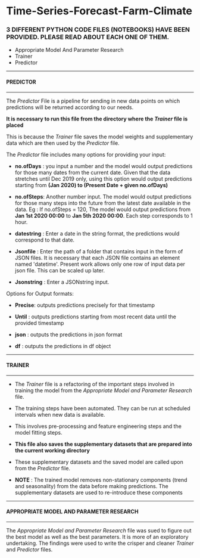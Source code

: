 # Time-Series-Forecast-Farm-Climate


### 3 DIFFERENT PYTHON CODE FILES (NOTEBOOKS) HAVE BEEN PROVIDED. PLEASE READ ABOUT EACH ONE OF THEM.

* Appropriate Model And Parameter Research
* Trainer
* Predictor

---
#### PREDICTOR
---
The _Predictor_ File is a pipeline for sending in new data points on which predictions will be returned according to our needs.

**It is necessary to run this file from the directory where the _Trainer_ file is placed**

This is because the _Trainer_ file saves the model weights and supplementary data which are then used by the _Predictor_ file.

The _Predictor_ file includes many options for providing your input:

* **no.ofDays** :    you input a number and the model would output predictions for those many dates from the current date.
                Given that the data stretches until Dec 2019 only, using this option would output predictions starting from **(Jan 2020) to (Present Date + given no.ofDays)**


* **no.ofSteps**:    Another number input. The model would output predictions for those many steps into the future from the latest date available in the data.
Eg : If no.ofSteps = 120, The model would output predictions from **Jan 1st 2020 00:00** to **Jan 5th 2020 00:00**. Each step corresponds to 1 hour.

* **datestring** :   Enter a date in the string format, the predictions would correspond to that date.

* **Jsonfile** :     Enter the path of a folder that contains input in the form of JSON files. It is necessary that each JSON file contains an element named 'datetime'.
Present work allows only one row of input data per json file. This can be scaled up later.

* **Jsonstring** : Enter a JSONstring input.


Options for Output formats:

* **Precise**: outputs predictions precisely for that timestamp

* **Until** : outputs predictions starting from most recent data until the provided timestamp

* **json** : outputs the predictions in json format

* **df** : outputs the predictions in df object

---
#### TRAINER
---

* The _Trainer_ file is a refactoring of the important steps involved in training the model from the _Appropriate Model and Parameter Research_ file.

* The training steps have been automated. They can be run at scheduled intervals when new data is available.

* This involves pre-processing and feature engineering steps and the model fitting steps.

* **This file also saves the supplementary datasets that are prepared into the current working directory** 

* These supplementary datasets and the saved model are called upon from the _Predictor_ file.


* **NOTE** : The trained model removes non-stationary components (trend and seasonality) from the data before making predictions. 
The supplementary datasets are used to re-introduce these components


---
#### APPROPRIATE MODEL AND PARAMETER RESEARCH
---

The _Appropriate Model and Parameter Research_ file was sued to figure out the best model as well as the best parameters. It is more of an exploratory undertaking.
The findings were used to write the crisper and cleaner _Trainer_ and _Predictor_ files.
